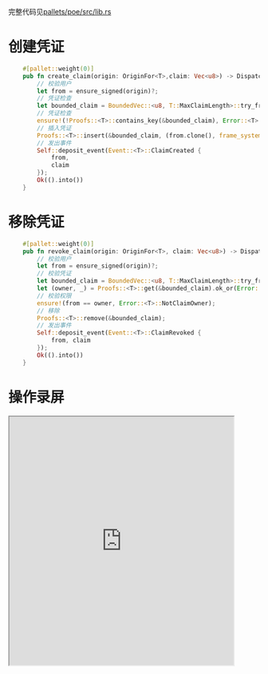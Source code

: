 完整代码见[pallets/poe/src/lib.rs](../pallets/poe/src/lib.rs)
# 创建凭证
```rust
    #[pallet::weight(0)]
    pub fn create_claim(origin: OriginFor<T>,claim: Vec<u8>) -> DispatchResultWithPostInfo {
        // 校验用户
        let from = ensure_signed(origin)?;
        // 凭证检查
        let bounded_claim = BoundedVec::<u8, T::MaxClaimLength>::try_from(claim.clone()).map_err(|_| Error::<T>::ClaimTooLong)?;
        // 凭证检查
        ensure!(!Proofs::<T>::contains_key(&bounded_claim), Error::<T>::ClaimExisted);
        // 插入凭证
        Proofs::<T>::insert(&bounded_claim, (from.clone(), frame_system::Pallet::<T>::block_number()));
        // 发出事件
        Self::deposit_event(Event::<T>::ClaimCreated {
            from,
            claim
        });
        Ok(().into())
	}

```
# 移除凭证

```rust
	#[pallet::weight(0)]
	pub fn revoke_claim(origin: OriginFor<T>, claim: Vec<u8>) -> DispatchResultWithPostInfo {
		// 校验用户
		let from = ensure_signed(origin)?;
		// 校验凭证
		let bounded_claim = BoundedVec::<u8, T::MaxClaimLength>::try_from(claim.clone()).map_err(|_| Error::<T>::ClaimTooLong)?;
		let (owner, _) = Proofs::<T>::get(&bounded_claim).ok_or(Error::<T>::ClaimNotExist)?;
		// 校验权限
		ensure!(from == owner, Error::<T>::NotClaimOwner);
		// 移除
		Proofs::<T>::remove(&bounded_claim);
		// 发出事件
		Self::deposit_event(Event::<T>::ClaimRevoked {
			from, claim
		});
		Ok(().into())
	}
```
# 操作录屏
<iframe height=498 width=450 src="https://github.com/just-worker/substrate-node-template/blob/main/homework/transfer.mp4"></iframe>